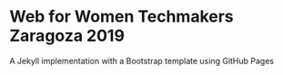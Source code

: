 # Web for Women Techmakers Zaragoza 2019

A Jekyll implementation with a Bootstrap template using GitHub Pages
